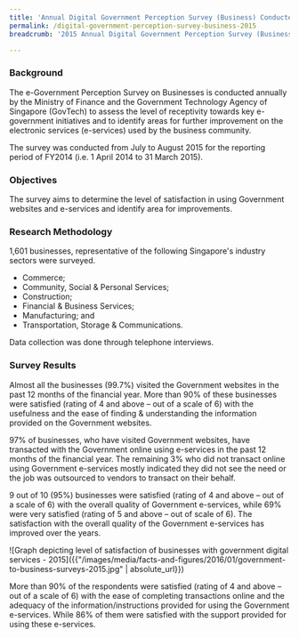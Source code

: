```yaml
---
title: 'Annual Digital Government Perception Survey (Business) Conducted in 2015'
permalink: /digital-government-perception-survey-business-2015
breadcrumb: '2015 Annual Digital Government Perception Survey (Business)'

---
```



### **Background**

The e-Government Perception Survey on Businesses is conducted annually by the Ministry of Finance and the Government Technology Agency of Singapore (GovTech) to assess the level of receptivity towards key e-government initiatives and to identify areas for further improvement on the electronic services (e-services) used by the business community.

The survey was conducted from July to August 2015 for the reporting period of FY2014 (i.e. 1 April 2014 to 31 March 2015).

### **Objectives**

The survey aims to determine the level of satisfaction in using Government websites and e-services and identify area for improvements.

### **Research Methodology**

1,601 businesses, representative of the following Singapore's industry sectors were surveyed.

* Commerce;
* Community, Social & Personal Services; 
* Construction;
* Financial & Business Services; 
* Manufacturing; and
* Transportation, Storage & Communications. 

Data collection was done through telephone interviews.

### **Survey Results**

Almost all the businesses (99.7%) visited the Government websites in the past 12 months of the financial year. More than 90% of these businesses were satisfied (rating of 4 and above – out of a scale of 6) with the usefulness and the ease of finding & understanding the information provided on the Government websites.

97% of businesses, who have visited Government websites, have transacted with the Government online using e-services in the past 12 months of the financial year. The remaining 3% who did not transact online using Government e-services mostly indicated they did not see the need or the job was outsourced to vendors to transact on their behalf.

9 out of 10 (95%) businesses were satisfied (rating of 4 and above – out of a scale of 6) with the overall quality of Government e-services, while 69% were very satisfied (rating of 5 and above – out of scale of 6). The satisfaction with the overall quality of the Government e-services has improved over the years.

![Graph depicting level of satisfaction of businesses with government digital services - 2015]({{"/images/media/facts-and-figures/2016/01/government-to-business-surveys-2015.jpg" | absolute_url}})

More than 90% of the respondents were satisfied (rating of 4 and above – out of a scale of 6) with the ease of completing transactions online and the adequacy of the information/instructions provided for using the Government e-services. While 86% of them were satisfied with the support provided for using these e-services.
